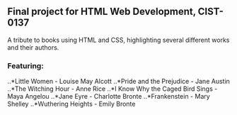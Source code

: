 ## Final project for HTML Web Development, CIST-0137


A tribute to books using HTML and CSS, highlighting several different works and their authors.


### Featuring:
..*Little Women - Louise May Alcott
..*Pride and the Prejudice - Jane Austin
..*The Witching Hour - Anne Rice
..*I Know Why the Caged Bird Sings - Maya Angelou
..*Jane Eyre - Charlotte Bronte
..*Frankenstein - Mary Shelley
..*Wuthering Heights - Emily Bronte
